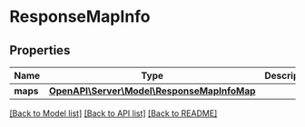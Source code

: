 # ResponseMapInfo

## Properties
Name | Type | Description | Notes
------------ | ------------- | ------------- | -------------
**maps** | [**OpenAPI\Server\Model\ResponseMapInfoMap**](ResponseMapInfoMap.md) |  | 

[[Back to Model list]](../README.md#documentation-for-models) [[Back to API list]](../README.md#documentation-for-api-endpoints) [[Back to README]](../README.md)


